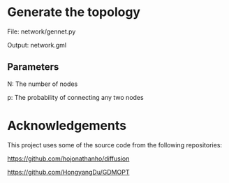 # Generate the topology
File: network/gennet.py

Output: network.gml
## Parameters

N: The number of nodes

p: The probability of connecting any two nodes

# Acknowledgements
This project uses some of the source code from the following repositories:

https://github.com/hojonathanho/diffusion

https://github.com/HongyangDu/GDMOPT

